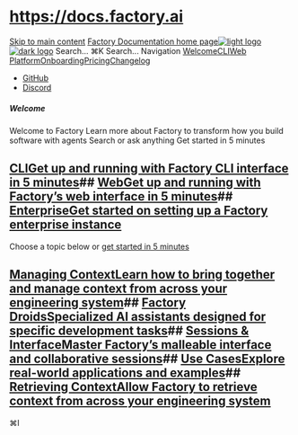 # https://docs.factory.ai

[Skip to main content](https://docs.factory.ai/welcome#content-area)
[Factory Documentation home page![light logo](https://mintcdn.com/factory/znfImxXlrso1kEgo/logo/light.svg?fit=max&auto=format&n=znfImxXlrso1kEgo&q=85&s=d542d979e6c1a1ab8ddddac1a646a327)![dark logo](https://mintcdn.com/factory/znfImxXlrso1kEgo/logo/dark.svg?fit=max&auto=format&n=znfImxXlrso1kEgo&q=85&s=5c00942d328806f6cdcc3c0b95cda358)](https://docs.factory.ai/)
Search...
⌘K
Search...
Navigation
[Welcome](https://docs.factory.ai/welcome)[CLI](https://docs.factory.ai/cli/getting-started/overview)[Web Platform](https://docs.factory.ai/web/getting-started/overview)[Onboarding](https://docs.factory.ai/onboarding)[Pricing](https://docs.factory.ai/pricing)[Changelog](https://docs.factory.ai/changelog/1-8)
  * [GitHub](https://github.com/factory-ai/factory)
  * [Discord](https://discord.gg/EQ2DQM2F)


##### Welcome
Welcome to Factory
Learn more about Factory to transform how you build software with agents
Search or ask anything
Get started in 5 minutes
## [CLIGet up and running with Factory CLI interface in 5 minutes](https://docs.factory.ai/cli/getting-started/quickstart)## [WebGet up and running with Factory’s web interface in 5 minutes](https://docs.factory.ai/web/getting-started/overview)## [EnterpriseGet started on setting up a Factory enterprise instance](https://docs.factory.ai/onboarding/index)
Choose a topic below or [get started in 5 minutes](https://docs.factory.ai/user-guides/get-started/quickstart)
## [Managing ContextLearn how to bring together and manage context from across your engineering system](https://docs.factory.ai/user-guides/managing-context/understanding-context)## [Factory DroidsSpecialized AI assistants designed for specific development tasks](https://docs.factory.ai/user-guides/droids/understanding-droids)## [Sessions & InterfaceMaster Factory’s malleable interface and collaborative sessions](https://docs.factory.ai/user-guides/sessions-in-factory/chat-interface)## [Use CasesExplore real-world applications and examples](https://docs.factory.ai/user-guides/sessions-in-factory/use-cases)## [Retrieving ContextAllow Factory to retrieve context from across your engineering system](https://docs.factory.ai/user-guides/managing-context/context-retrieval)
⌘I
